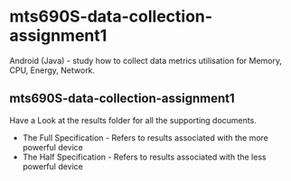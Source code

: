 # mts690S-data-collection-assignment1
Android (Java) - study how to collect data metrics utilisation for  Memory, CPU, Energy, Network.


## mts690S-data-collection-assignment1
Have a Look at the results folder for all the supporting documents.
- The Full Specification - Refers to results associated with the more powerful device
- The Half Specification - Refers to results associated with the less powerful device
